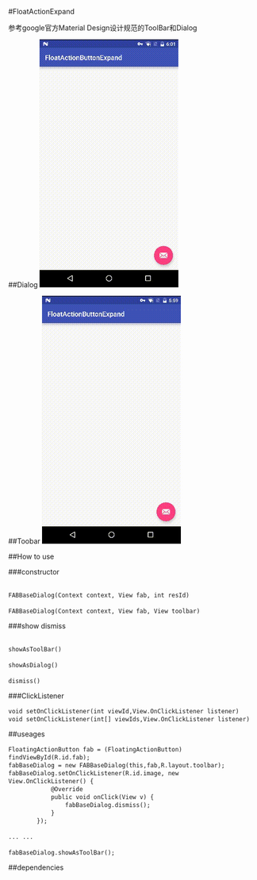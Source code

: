 #FloatActionExpand

参考google官方Material Design设计规范的ToolBar和Dialog


##Dialog
![Alt text](./dialog.gif)



##Toobar
![Alt text](./toolbar.gif)


##How to use

###constructor

```

FABBaseDialog(Context context, View fab, int resId)

FABBaseDialog(Context context, View fab, View toolbar)

```
###show dismiss

```

showAsToolBar()

showAsDialog()

dismiss()

```

###ClickListener

```
void setOnClickListener(int viewId,View.OnClickListener listener)
void setOnClickListener(int[] viewIds,View.OnClickListener listener)
```

##useages

```
FloatingActionButton fab = (FloatingActionButton) findViewById(R.id.fab);
fabBaseDialog = new FABBaseDialog(this,fab,R.layout.toolbar);
fabBaseDialog.setOnClickListener(R.id.image, new View.OnClickListener() {
            @Override
            public void onClick(View v) {
                fabBaseDialog.dismiss();
            }
        });
        
... ...
        
fabBaseDialog.showAsToolBar();
```


##dependencies

```
```